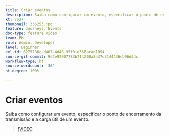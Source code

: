 ```yaml
---
title: Criar eventos
description: Saiba como configurar um evento, especificar o ponto de encerramento da transmissão e a carga útil de um evento.
kt: 7537
thumbnail: 336253.jpg
feature: Journeys, Events
doc-type: feature video
team: PM
role: Admin, Developer
level: Beginner
exl-id: 6275786c-d407-4d46-95f0-e366acad1054
source-git-commit: 9e2e92007783b714200a8a37e3144436cb96d6dc
workflow-type: ht
source-wordcount: '36'
ht-degree: 100%

---
```


# Criar eventos

Saiba como configurar um evento, especificar o ponto de encerramento da transmissão e a carga útil de um evento.

>[!VIDEO](https://video.tv.adobe.com/v/336253?quality=12)
